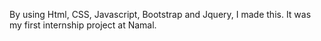 By using Html, CSS, Javascript, Bootstrap and Jquery, I made this. It was my first internship project at Namal.
